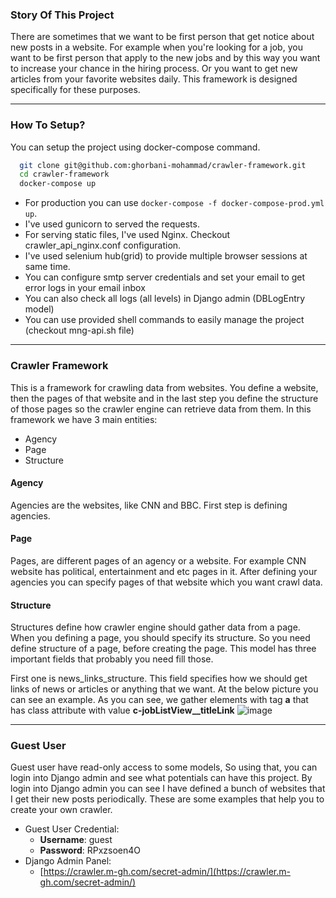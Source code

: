 ### Story Of This Project
There are sometimes that we want to be first person that get notice about new posts in a website. For example when you're looking for a job, you want to be first person that apply to the new jobs and by this way you want to increase your chance in the hiring process. Or you want to get new articles from your favorite websites daily. This framework is designed specifically for these purposes.

---
### How To Setup?
You can setup the project using docker-compose command.
```bash
  git clone git@github.com:ghorbani-mohammad/crawler-framework.git
  cd crawler-framework
  docker-compose up
```
- For production you can use ```docker-compose -f docker-compose-prod.yml up```. 
- I've used gunicorn to served the requests.
- For serving static files, I've used Nginx. Checkout crawler_api_nginx.conf configuration.
- I've used selenium hub(grid) to provide multiple browser sessions at same time.
- You can configure smtp server credentials and set your email to get error logs in your email inbox
- You can also check all logs (all levels) in Django admin (DBLogEntry model)
- You can use provided shell commands to easily manage the project (checkout mng-api.sh file)

---
### Crawler Framework
This is a framework for crawling data from websites. You define a website, then the pages of that website and in the last step you define the structure of those pages so the crawler engine can retrieve data from them. In this framework we have 3 main entities:
  - Agency
  - Page
  - Structure
#### Agency
Agencies are the websites, like CNN and BBC. First step is defining agencies.

#### Page
Pages, are different pages of an agency or a website. For example CNN website has political, entertainment and etc pages in it. After defining your agencies you can specify pages of that website which you want crawl data.

#### Structure
Structures define how crawler engine should gather data from a page. When you defining a page, you should specify its structure.
So you need define structure of a page, before creating the page. This model has three important fields that probably you need fill those.

First one is news_links_structure. This field specifies how we should get links of news or articles or anything that we want. At the below picture you can see an example. As you can see, we gather elements with tag **a** that has class attribute with value **c-jobListView__titleLink**
![image](https://user-images.githubusercontent.com/12118217/186157990-260c1c86-0ebf-4859-8d32-018d1551f028.png)

---
### Guest User
Guest user have read-only access to some models, So using that, you can login into Django admin and 
see what potentials can have this project. By login into Django admin you can see I have defined a bunch
of websites that I get their new posts periodically. These are some examples that help you to create your
own crawler.

- Guest User Credential:
  * **Username**: guest
  * **Password**: RPxzsoen4O
- Django Admin Panel:
  * [https://crawler.m-gh.com/secret-admin/](https://crawler.m-gh.com/secret-admin/)


